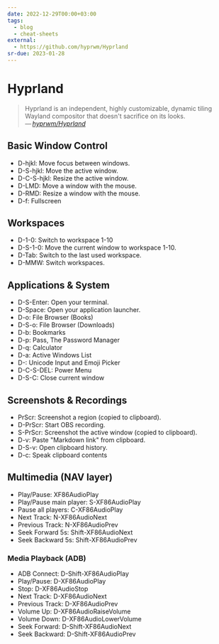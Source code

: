 ```yaml
---
date: 2022-12-29T00:00+03:00
tags:
  - blog
  - cheat-sheets
external:
  - https://github.com/hyprwm/Hyprland
sr-due: 2023-01-28
---
```


# Hyprland

> Hyprland is an independent, highly customizable, dynamic tiling Wayland
> compositor that doesn't sacrifice on its looks.\
> — <cite>[hyprwm/Hyprland](https://github.com/hyprwm/Hyprland)</cite>

## Basic Window Control

- D-hjkl:<wbr class="f"> Move focus between windows.
- D-S-hjkl:<wbr class="f"> Move the active window.
- D-C-S-hjkl:<wbr class="f"> Resize the active window.
- D-LMD:<wbr class="f"> Move a window with the mouse.
- D-RMD:<wbr class="f"> Resize a window with the mouse.
- D-f:<wbr class="f"> Fullscreen

## Workspaces

- D-1-0:<wbr class="f"> Switch to workspace 1-10
- D-S-1-0:<wbr class="f"> Move the current window to workspace 1-10.
- D-Tab:<wbr class="f"> Switch to the last used workspace.
- D-MMW:<wbr class="f"> Switch workspaces.

## Applications & System

- D-S-Enter:<wbr class="f"> Open your terminal.
- D-Space:<wbr class="f"> Open your application launcher.
- D-o:<wbr class="f"> File Browser (Books)
- D-S-o:<wbr class="f"> File Browser (Downloads)
- D-b:<wbr class="f"> Bookmarks
- D-p:<wbr class="f"> Pass, The Password Manager
- D-q:<wbr class="f"> Calculator
- D-a:<wbr class="f"> Active Windows List
- D-\:<wbr class="f"> Unicode Input and Emoji Picker
- D-C-S-DEL:<wbr class="f"> Power Menu
- D-S-C:<wbr class="f"> Close current window

## Screenshots & Recordings

- PrScr:<wbr class="f"> Screenshot a region (copied to clipboard).
- D-PrScr:<wbr class="f"> Start OBS recording.
- S-PrScr:<wbr class="f"> Screenshot the active window (copied to clipboard).
- D-v:<wbr class="f"> Paste "Markdown link" from clipboard.
- D-S-v:<wbr class="f"> Open clipboard history.
- D-c:<wbr class="f"> Speak clipboard contents

## Multimedia (NAV layer)

- Play/Pause:<wbr class="f"> XF86AudioPlay
- Play/Pause main player:<wbr class="f"> S-XF86AudioPlay
- Pause all players:<wbr class="f"> C-XF86AudioPlay
- Next Track:<wbr class="f"> N-XF86AudioNext
- Previous Track:<wbr class="f"> N-XF86AudioPrev
- Seek Forward 5s:<wbr class="f"> Shift-XF86AudioNext
- Seek Backward 5s:<wbr class="f"> Shift-XF86AudioPrev

### Media Playback (ADB)

- ADB Connect:<wbr class="f"> D-Shift-XF86AudioPlay
- Play/Pause:<wbr class="f"> D-XF86AudioPlay
- Stop:<wbr class="f"> D-XF86AudioStop
- Next Track:<wbr class="f"> D-XF86AudioNext
- Previous Track:<wbr class="f"> D-XF86AudioPrev
- Volume Up:<wbr class="f"> D-XF86AudioRaiseVolume
- Volume Down:<wbr class="f"> D-XF86AudioLowerVolume
- Seek Forward:<wbr class="f"> D-Shift-XF86AudioNext
- Seek Backward:<wbr class="f"> D-Shift-XF86AudioPrev
